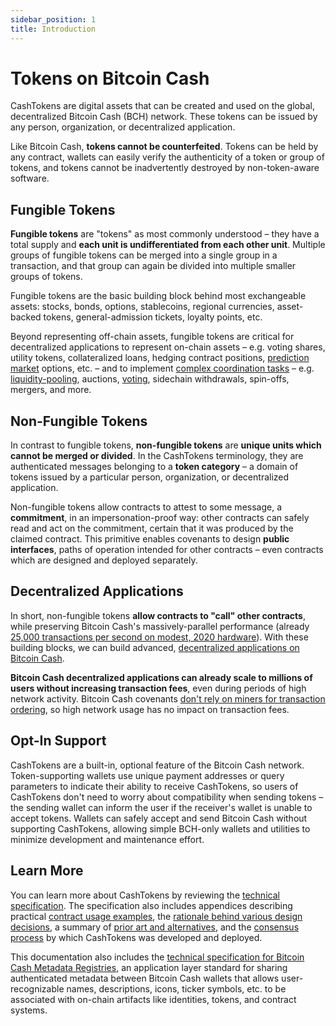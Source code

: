 ```yaml
---
sidebar_position: 1
title: Introduction
---
```


# Tokens on Bitcoin Cash

CashTokens are digital assets that can be created and used on the global, decentralized Bitcoin Cash (BCH) network. These tokens can be issued by any person, organization, or decentralized application.

Like Bitcoin Cash, **tokens cannot be counterfeited**. Tokens can be held by any contract, wallets can easily verify the authenticity of a token or group of tokens, and tokens cannot be inadvertently destroyed by non-token-aware software.

## Fungible Tokens

**Fungible tokens** are "tokens" as most commonly understood – they have a total supply and **each unit is undifferentiated from each other unit**. Multiple groups of fungible tokens can be merged into a single group in a transaction, and that group can again be divided into multiple smaller groups of tokens.

Fungible tokens are the basic building block behind most exchangeable assets: stocks, bonds, options, stablecoins, regional currencies, asset-backed tokens, general-admission tickets, loyalty points, etc.

Beyond representing off-chain assets, fungible tokens are critical for decentralized applications to represent on-chain assets – e.g. voting shares, utility tokens, collateralized loans, hedging contract positions, [prediction market](https://blog.bitjson.com/prediction-markets-on-bitcoin-cash/) options, etc. – and to implement [complex coordination tasks](/docs/spec/examples) – e.g. [liquidity-pooling](https://github.com/bitjson/jedex), auctions, [voting](/docs/spec/examples#voting-with-fungible-tokens), sidechain withdrawals, spin-offs, mergers, and more.

## Non-Fungible Tokens

In contrast to fungible tokens, **non-fungible tokens** are **unique units which cannot be merged or divided**. In the CashTokens terminology, they are authenticated messages belonging to a **token category** – a domain of tokens issued by a particular person, organization, or decentralized application.

Non-fungible tokens allow contracts to attest to some message, a **commitment**, in an impersonation-proof way: other contracts can safely read and act on the commitment, certain that it was produced by the claimed contract. This primitive enables covenants to design **public interfaces**, paths of operation intended for other contracts – even contracts which are designed and deployed separately.

## Decentralized Applications

In short, non-fungible tokens **allow contracts to "call" other contracts**, while preserving Bitcoin Cash's massively-parallel performance (already [25,000 transactions per second on modest, 2020 hardware](https://read.cash/@TomZ/scaling-bitcoin-cash-be8344a6)). With these building blocks, we can build advanced, [decentralized applications on Bitcoin Cash](/docs/spec/examples).

**Bitcoin Cash decentralized applications can already scale to millions of users without increasing transaction fees**, even during periods of high network activity. Bitcoin Cash covenants [don't rely on miners for transaction ordering](/docs/spec/examples#multithreaded-covenants), so high network usage has no impact on transaction fees.

## Opt-In Support

CashTokens are a built-in, optional feature of the Bitcoin Cash network. Token-supporting wallets use unique payment addresses or query parameters to indicate their ability to receive CashTokens, so users of CashTokens don't need to worry about compatibility when sending tokens – the sending wallet can inform the user if the receiver's wallet is unable to accept tokens. Wallets can safely accept and send Bitcoin Cash without supporting CashTokens, allowing simple BCH-only wallets and utilities to minimize development and maintenance effort.

## Learn More

You can learn more about CashTokens by reviewing the [technical specification](/docs/spec/chip). The specification also includes appendices describing practical [contract usage examples](/docs/spec/examples), the [rationale behind various design decisions](/docs/spec/rationale), a summary of [prior art and alternatives](/docs/spec/alternatives), and the [consensus process](/docs/spec/stakeholders) by which CashTokens was developed and deployed.

This documentation also includes the [technical specification for Bitcoin Cash Metadata Registries](/docs/bcmr), an application layer standard for sharing authenticated metadata between Bitcoin Cash wallets that allows user-recognizable names, descriptions, icons, ticker symbols, etc. to be associated with on-chain artifacts like identities, tokens, and contract systems.
